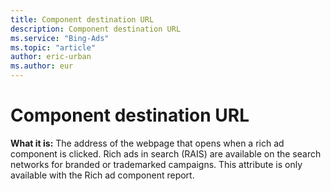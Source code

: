 ```yaml
---
title: Component destination URL
description: Component destination URL
ms.service: "Bing-Ads"
ms.topic: "article"
author: eric-urban
ms.author: eur
---
```


# Component destination URL

**What it is:**     The address of the webpage that opens when a rich ad component is clicked. Rich ads in search (RAIS) are available on the search networks for branded or trademarked campaigns. This attribute is only available with the Rich ad component report.


